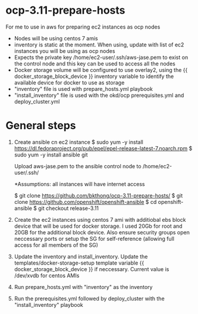 # ocp-3.11-prepare-hosts
For me to use in aws for preparing ec2 instances as ocp nodes

- Nodes will be using centos 7 amis
- inventory is static at the moment. When using, update with list of ec2 instances you will
  be using as ocp nodes
- Expects the private key /home/ec2-user/.ssh/aws-jase.pem to exist on the control node
  and this key can be used to access all the nodes
- Docker storage volume will be configured to use overlay2, using the {{ docker_storage_block_device }} 
  inventory variable to identify the available device for docker to use as storage
- "inventory" file is used with prepare_hosts.yml playbook
- "install_inventory" file is used with the okd/ocp prerequisites.yml and deploy_cluster.yml

# General steps
1. Create ansible cn ec2 instance
	  $ sudo yum -y install https://dl.fedoraproject.org/pub/epel/epel-release-latest-7.noarch.rpm
	  $ sudo yum -y install ansible git
	  
	  Upload aws-jase.pem to the ansible control node to /home/ec2-user/.ssh/

	  *Assumptions: all instances will have internet access

	  $ git clone https://github.com/bkthong/ocp-3.11-prepare-hosts/
	  $ git clone https://github.com/openshift/openshift-ansible
	  $ cd openshift-ansible
	  $ git checkout release-3.11

2. Create the ec2 instances using centos 7 ami with additiobal ebs block device
   that will be used for docker storage. I used 20Gb for root and 20GB for the
   additional block device. Also ensure security groups open neccessary ports
   or setup the SG for self-reference (allowing full access for all members of the SG)

3. Update the inventory and install_inventory.
   Update the templates/docker-storage-setup template variable {{ docker_storage_block_device }}
   if neccessary. Current value is /dev/xvdb for centos AMIs

4. Run prepare_hosts.yml with "inventory" as the inventory

5. Run the prerequisites.yml followed by deploy_cluster with the "install_inventory" playbook


